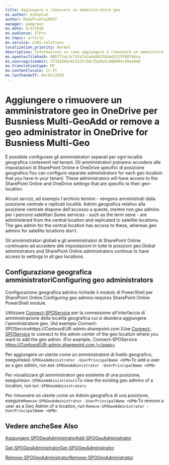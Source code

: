 ```yaml
---
title: Aggiungere o rimuovere un amministratore geo
ms.author: mikeplum
author: MikePlumleyMSFT
manager: pamgreen
ms.date: 4/3/2018
ms.audience: ITPro
ms.topic: article
ms.service: o365-solutions
localization_priority: Normal
description: Informazioni su come aggiungere o rimuovere un amministratore geo in OneDrive per Business Multi-Geo.
ms.openlocfilehash: 0007f1ac3c73fa7a2ada562f8da65215f80744ca
ms.sourcegitcommit: 3f3d2de6c0c5225156cfba01bc980994cd9ae848
ms.translationtype: MT
ms.contentlocale: it-IT
ms.lasthandoff: 04/03/2018
---
```

# <a name="add-or-remove-a-geo-administrator-in-onedrive-for-busniess-multi-geo"></a><span data-ttu-id="5e11d-103">Aggiungere o rimuovere un amministratore geo in OneDrive per Busniess Multi-Geo</span><span class="sxs-lookup"><span data-stu-id="5e11d-103">Add or remove a geo administrator in OneDrive for Busniess Multi-Geo</span></span>

<span data-ttu-id="5e11d-p101">È possibile configurare gli amministratori separati per ogni località geografica contenenti nel tenant. Gli amministratori potranno accedere alle impostazioni di SharePoint Online e OneDrive specifici di posizione geografica.</span><span class="sxs-lookup"><span data-stu-id="5e11d-p101">You can configure separate administrators for each geo location that you have in your tenant. These administrators will have access to the SharePoint Online and OneDrive settings that are specific to their geo-location.</span></span>

<span data-ttu-id="5e11d-p102">Alcuni servizi, ad esempio l'archivio termini - vengono amministrati dalla posizione centrale e replicati località. Admin geografica relativo alla posizione centrale dispone dell'accesso a queste, mentre non geo admins per i percorsi satellitari.</span><span class="sxs-lookup"><span data-stu-id="5e11d-p102">Some services - such as the term store - are administered from the central location and replicated to satellite locations. The geo admin for the central location has access to these, whereas geo admins for satellite locations don’t.</span></span>

<span data-ttu-id="5e11d-108">Gli amministratori globali e gli amministratori di SharePoint Online continuano ad accedere alle impostazioni in tutte le posizioni geo.</span><span class="sxs-lookup"><span data-stu-id="5e11d-108">Global administrators and SharePoint Online administrators continue to have access to settings in all geo locations.</span></span>

## <a name="configuring-geo-administrators"></a><span data-ttu-id="5e11d-109">Configurazione geografica amministratori</span><span class="sxs-lookup"><span data-stu-id="5e11d-109">Configuring geo administrators</span></span>

<span data-ttu-id="5e11d-110">Configurazione geografica admins richiede il modulo di PowerShell per SharePoint Online.</span><span class="sxs-lookup"><span data-stu-id="5e11d-110">Configuring geo admins requires SharePoint Online PowerShell module.</span></span>

<span data-ttu-id="5e11d-111">Utilizzare [Connect-SPOService](https://docs.microsoft.com/powershell/module/sharepoint-online/Connect-SPOService) per la connessione all'interfaccia di amministrazione della località geografica cui si desidera aggiungere l'amministratore geo. (Ad esempio Connect-SPOServicehttps://ContosoEUR-admin.sharepoint.com.)</span><span class="sxs-lookup"><span data-stu-id="5e11d-111">Use [Connect-SPOService](https://docs.microsoft.com/powershell/module/sharepoint-online/Connect-SPOService) to connect to the admin center of the geo location where you want to add the geo admin. (For example, Connect-SPOService  https://ContosoEUR-admin.sharepoint.com.)</span></span>

<span data-ttu-id="5e11d-112">Per aggiungere un utente come un amministratore di livello geografico, eseguire`Add-SPOGeoAdministrator -UserPrincipalName <UPN>`</span><span class="sxs-lookup"><span data-stu-id="5e11d-112">To add a user as a geo admin, run `Add-SPOGeoAdministrator -UserPrincipalName <UPN>`</span></span>

<span data-ttu-id="5e11d-113">Per visualizzare gli amministratori geo esistente di una posizione, eseguire`Get-SPOGeoAdministrators`</span><span class="sxs-lookup"><span data-stu-id="5e11d-113">To view the existing geo admins of a location, run `Get-SPOGeoAdministrators`</span></span>

<span data-ttu-id="5e11d-114">Per rimuovere un utente come un Admin geografica di una posizione, eseguire`Remove-SPOGeoAdministrator -UserPrincipalName <UPN>`</span><span class="sxs-lookup"><span data-stu-id="5e11d-114">To remove a user as a Geo Admin of a location, run  `Remove-SPOGeoAdministrator -UserPrincipalName <UPN>`</span></span>

## <a name="see-also"></a><span data-ttu-id="5e11d-115">Vedere anche</span><span class="sxs-lookup"><span data-stu-id="5e11d-115">See Also</span></span>

[<span data-ttu-id="5e11d-116">Aggiungere SPOGeoAdministrator</span><span class="sxs-lookup"><span data-stu-id="5e11d-116">Add-SPOGeoAdministrator</span></span>](https://docs.microsoft.com/powershell/module/sharepoint-online/add-spogeoadministrator)

[<span data-ttu-id="5e11d-117">Get-SPOGeoAdministrator</span><span class="sxs-lookup"><span data-stu-id="5e11d-117">Get-SPOGeoAdministrator</span></span>](https://docs.microsoft.com/powershell/module/sharepoint-online/get-spogeoadministrator)

[<span data-ttu-id="5e11d-118">Remove-SPOGeoAdministrator</span><span class="sxs-lookup"><span data-stu-id="5e11d-118">Remove-SPOGeoAdministrator</span></span>](https://docs.microsoft.com/powershell/module/sharepoint-online/remove-spogeoadministrator)